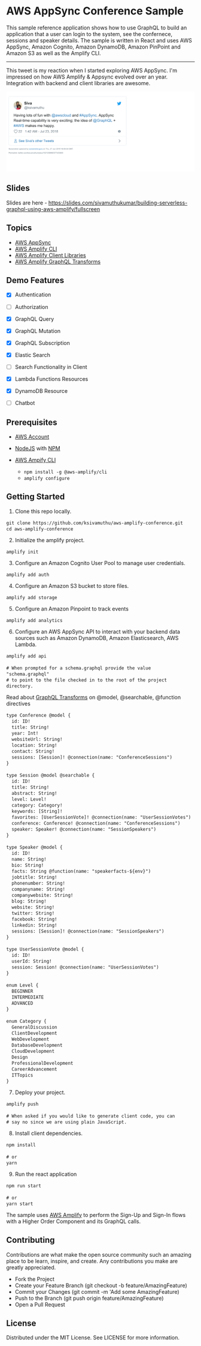 # AWS AppSync Conference Sample

This sample reference application shows how to use GraphQL to build an application that a user can login to the system, see the confernece, sessions and speaker details. The sample is written in React and uses AWS AppSync, Amazon Cognito, Amazon DynamoDB, Amazon PinPoint and Amazon S3 as well as the Amplify CLI.

---
This tweet is my reaction when I started exploring AWS AppSync. I'm impressed on how AWS Amplify & Appsync evolved over an year. Integration with backend and client libraries are awesome.

<a href="https://twitter.com/ksivamuthu/status/1021208992377425920" ><img src="docs/twitter_1021208992377425920.png"><img></a>

## Slides

Slides are here - https://slides.com/sivamuthukumar/building-serverless-graphql-using-aws-amplify/fullscreen

## Topics

* [AWS AppSync](https://aws.amazon.com/appsync/)
* [AWS Amplify CLI](https://aws-amplify.github.io)
* [AWS Amplify Client Libraries](https://aws-amplify.github.io/docs/js/start?ref=amplify-js-btn&platform=purejs)
* [AWS Amplify GraphQL Transforms](https://aws-amplify.github.io/docs/cli/graphql?sdk=js)

## Demo Features

- [x] Authentication
- [ ] Authorization
- [x] GraphQL Query
- [x] GraphQL Mutation
- [x] GraphQL Subscription
- [x] Elastic Search 
- [ ] Search Functionality in Client
- [x] Lambda Functions Resources
- [x] DynamoDB Resource
- [ ] Chatbot


## Prerequisites

+ [AWS Account](https://aws.amazon.com/mobile/details/)

+ [NodeJS](https://nodejs.org/en/download/) with [NPM](https://docs.npmjs.com/getting-started/installing-node)

+ [AWS Ampify CLI](https://aws-amplify.github.io/)
  - `npm install -g @aws-amplify/cli`
  - `amplify configure` 

## Getting Started

1. Clone this repo locally.

```
git clone https://github.com/ksivamuthu/aws-amplify-conference.git
cd aws-amplify-conference
```

2. Initialize the amplify project.

```
amplify init
```

3. Configure an Amazon Cognito User Pool to manage user credentials.

```
amplify add auth
```

4. Configure an Amazon S3 bucket to store files.

```
amplify add storage
```

5. Configure an Amazon Pinpoint to track events

```
amplify add analytics
```

6. Configure an AWS AppSync API to interact with your backend data sources such as Amazon DynamoDB, Amazon Elasticsearch, AWS Lambda.

```
amplify add api

# When prompted for a schema.graphql provide the value "schema.graphql"
# to point to the file checked in to the root of the project directory.
```

Read about [GraphQL Transforms](https://aws-amplify.github.io/docs/cli/graphql) on @model, @searchable, @function directives

```
type Conference @model {
  id: ID!
  title: String!
  year: Int!
  websiteUrl: String!
  location: String!
  contact: String!
  sessions: [Session]! @connection(name: "ConferenceSessions")
}

type Session @model @searchable {
  id: ID!
  title: String!
  abstract: String!
  level: Level!
  category: Category!
  keywords: [String]!
  favorites: [UserSessionVote]! @connection(name: "UserSessionVotes")
  conference: Conference! @connection(name: "ConferenceSessions")
  speaker: Speaker! @connection(name: "SessionSpeakers")
}

type Speaker @model {
  id: ID!
  name: String!
  bio: String!
  facts: String @function(name: "speakerfacts-${env}")
  jobtitle: String!
  phonenumber: String!
  companyname: String!
  companywebsite: String!
  blog: String!
  website: String!
  twitter: String!
  facebook: String!
  linkedin: String!
  sessions: [Session]! @connection(name: "SessionSpeakers")
}

type UserSessionVote @model {
  id: ID!
  userId: String!
  session: Session! @connection(name: "UserSessionVotes")
}

enum Level {
  BEGINNER
  INTERMEDIATE
  ADVANCED
}

enum Category {
  GeneralDiscussion
  ClientDevelopment
  WebDevelopment
  DatabaseDevelopment
  CloudDevelopment
  Design
  ProfessionalDevelopment
  CareerAdvancement
  ITTopics
}
```

7. Deploy your project.

```
amplify push

# When asked if you would like to generate client code, you can
# say no since we are using plain JavaScript.
```

8. Install client dependencies.

```
npm install

# or
yarn
```

9. Run the react application

```
npm run start

# or
yarn start
```

The sample uses [AWS Amplify](https://github.com/aws/aws-amplify) to perform the Sign-Up and Sign-In flows with a Higher Order Component and its GraphQL calls.

## Contributing

Contributions are what make the open source community such an amazing place to be learn, inspire, and create. Any contributions you make are greatly appreciated.

* Fork the Project
* Create your Feature Branch (git checkout -b feature/AmazingFeature)
* Commit your Changes (git commit -m 'Add some AmazingFeature)
* Push to the Branch (git push origin feature/AmazingFeature)
* Open a Pull Request
  
## License

Distributed under the MIT License. See LICENSE for more information.
